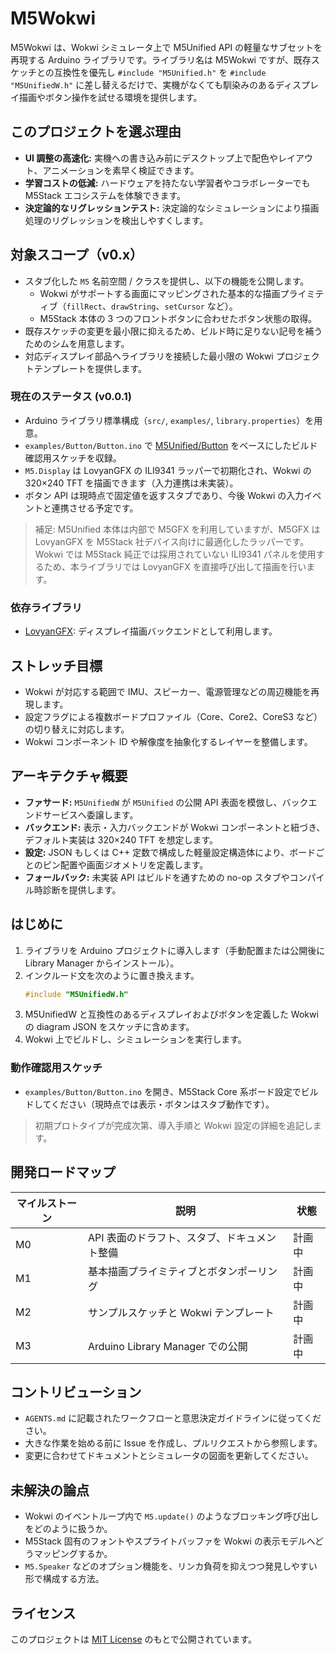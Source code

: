 # M5Wokwi

M5Wokwi は、Wokwi シミュレータ上で M5Unified API の軽量なサブセットを再現する Arduino ライブラリです。ライブラリ名は M5Wokwi ですが、既存スケッチとの互換性を優先し `#include "M5Unified.h"` を `#include "M5UnifiedW.h"` に差し替えるだけで、実機がなくても馴染みのあるディスプレイ描画やボタン操作を試せる環境を提供します。

## このプロジェクトを選ぶ理由
- **UI 調整の高速化:** 実機への書き込み前にデスクトップ上で配色やレイアウト、アニメーションを素早く検証できます。
- **学習コストの低減:** ハードウェアを持たない学習者やコラボレーターでも M5Stack エコシステムを体験できます。
- **決定論的なリグレッションテスト:** 決定論的なシミュレーションにより描画処理のリグレッションを検出しやすくします。

## 対象スコープ（v0.x）
- スタブ化した `M5` 名前空間 / クラスを提供し、以下の機能を公開します。
  - Wokwi がサポートする画面にマッピングされた基本的な描画プライミティブ（`fillRect`、`drawString`、`setCursor` など）。
  - M5Stack 本体の 3 つのフロントボタンに合わせたボタン状態の取得。
- 既存スケッチの変更を最小限に抑えるため、ビルド時に足りない記号を補うためのシムを用意します。
- 対応ディスプレイ部品へライブラリを接続した最小限の Wokwi プロジェクトテンプレートを提供します。

### 現在のステータス (v0.0.1)
- Arduino ライブラリ標準構成（`src/`, `examples/`, `library.properties`）を用意。
- `examples/Button/Button.ino` で [M5Unified/Button](https://github.com/m5stack/M5Unified/blob/master/examples/Basic/Button/Button.ino) をベースにしたビルド確認用スケッチを収録。
- `M5.Display` は LovyanGFX の ILI9341 ラッパーで初期化され、Wokwi の 320×240 TFT を描画できます（入力連携は未実装）。
- ボタン API は現時点で固定値を返すスタブであり、今後 Wokwi の入力イベントと連携させる予定です。

> 補足: M5Unified 本体は内部で M5GFX を利用していますが、M5GFX は LovyanGFX を M5Stack 社デバイス向けに最適化したラッパーです。Wokwi では M5Stack 純正では採用されていない ILI9341 パネルを使用するため、本ライブラリでは LovyanGFX を直接呼び出して描画を行います。

### 依存ライブラリ
- [LovyanGFX](https://github.com/lovyan03/LovyanGFX): ディスプレイ描画バックエンドとして利用します。

## ストレッチ目標
- Wokwi が対応する範囲で IMU、スピーカー、電源管理などの周辺機能を再現します。
- 設定フラグによる複数ボードプロファイル（Core、Core2、CoreS3 など）の切り替えに対応します。
- Wokwi コンポーネント ID や解像度を抽象化するレイヤーを整備します。

## アーキテクチャ概要
- **ファサード:** `M5UnifiedW` が `M5Unified` の公開 API 表面を模倣し、バックエンドサービスへ委譲します。
- **バックエンド:** 表示・入力バックエンドが Wokwi コンポーネントと紐づき、デフォルト実装は 320×240 TFT を想定します。
- **設定:** JSON もしくは C++ 定数で構成した軽量設定構造体により、ボードごとのピン配置や画面ジオメトリを定義します。
- **フォールバック:** 未実装 API はビルドを通すための no-op スタブやコンパイル時診断を提供します。

## はじめに
1. ライブラリを Arduino プロジェクトに導入します（手動配置または公開後に Library Manager からインストール）。
2. インクルード文を次のように置き換えます。
   ```cpp
   #include "M5UnifiedW.h"
   ```
3. M5UnifiedW と互換性のあるディスプレイおよびボタンを定義した Wokwi の diagram JSON をスケッチに含めます。
4. Wokwi 上でビルドし、シミュレーションを実行します。

### 動作確認用スケッチ
- `examples/Button/Button.ino` を開き、M5Stack Core 系ボード設定でビルドしてください（現時点では表示・ボタンはスタブ動作です）。

> 初期プロトタイプが完成次第、導入手順と Wokwi 設定の詳細を追記します。

## 開発ロードマップ
| マイルストーン | 説明 | 状態 |
| --- | --- | --- |
| M0 | API 表面のドラフト、スタブ、ドキュメント整備 | 計画中 |
| M1 | 基本描画プライミティブとボタンポーリング | 計画中 |
| M2 | サンプルスケッチと Wokwi テンプレート | 計画中 |
| M3 | Arduino Library Manager での公開 | 計画中 |

## コントリビューション
- `AGENTS.md` に記載されたワークフローと意思決定ガイドラインに従ってください。
- 大きな作業を始める前に Issue を作成し、プルリクエストから参照します。
- 変更に合わせてドキュメントとシミュレータの図面を更新してください。

## 未解決の論点
- Wokwi のイベントループ内で `M5.update()` のようなブロッキング呼び出しをどのように扱うか。
- M5Stack 固有のフォントやスプライトバッファを Wokwi の表示モデルへどうマッピングするか。
- `M5.Speaker` などのオプション機能を、リンカ負荷を抑えつつ発見しやすい形で構成する方法。

## ライセンス
このプロジェクトは [MIT License](LICENSE) のもとで公開されています。
